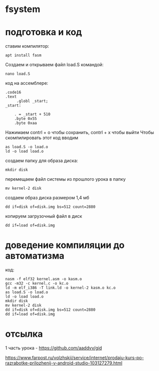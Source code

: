 # fsystem
# подготовка и код

ставим компилятор:

    apt install fasm

Создаем и открываем файл load.S командой:

    nano load.S

код на ассемблере:

    .code16
    .text
         .globl _start;
    _start:
        
        . = _start + 510
        .byte 0x55
        .byte 0xaa
        

Нажимаем contrl + o чтобы сохранить, contrl + x чтобы выйти
Чтобы скомпилировать этот код вводим 

    as load.S -o load.o
    ld -o load load.o
    
создаем папку для образа диска:

    mkdir disk
    
перемещаем файл системы из прошлого урока в папку

    mv kernel-2 disk
    
создаем образ диска размером 1,4 мб

    dd if=disk of=disk.img bs=512 count=2880
    
копируем загрузочный файл в диск

    dd if=load of=disk.img
    
# доведение компиляции до автоматизма

код:

    nasm -f elf32 kernel.asm -o kasm.o
    gcc -m32 -c kernel.c -o kc.o
    ld -m elf_i386 -T link.ld -o kernel-2 kasm.o kc.o
    as load.S -o load.o
    ld -o load load.o
    mkdir disk
    mv kernel-2 disk
    dd if=disk of=disk.img bs=512 count=2880
    dd if=load of=disk.img

# отсылка

1 часть урока - https://github.com/aaddvv/gid

https://www.farpost.ru/volzhskii/service/internet/prodaju-kurs-po-razrabotke-prilozhenij-v-android-studio-103127279.html
    
